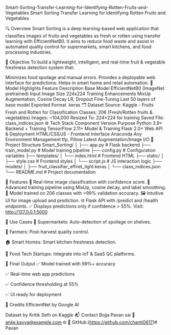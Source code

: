 Smart-Sorting-Transfer-Learning-for-Identifying-Rotten-Fruits-and-Vegetables
Smart Sorting Transfer Learning for Identifying Rotten Fruits and Vegetables

🔍 Overview
Smart Sorting is a deep learning-based web application that classifies images of fruits and vegetables as fresh or rotten using transfer learning with EfficientNetB0. It aims to reduce food waste and assist in automated quality control for supermarkets, smart kitchens, and food processing industries.

🎯 Objective
To build a lightweight, intelligent, and real-time fruit & vegetable freshness detection system that:

Minimizes food spoilage and manual errors.
Provides a deployable web interface for predictions.
Helps in smart home and retail automation.
🧠 Model Highlights
Feature	Description
Base Model	EfficientNetB0 (ImageNet pretrained)
Input Image Size	224x224
Training Enhancements	MixUp Augmentation, Cosine Decay LR, Dropout
Fine-Tuning	Last 50 layers of base model
Exported Format	.keras
🗂️ Dataset
Source: Kaggle - Fruits Fresh and Rotten for Classification
Classes: 206 (Fresh/Rotten fruits & vegetables)
Images: ~104,000
Resized To: 224×224 for training
Saved File: class_indices.json
⚙️ Tech Stack
Component	Version	Purpose
Python	3.9+	Backend + Training
TensorFlow	2.11+	Model & Training
Flask	2.0+	Web API & Deployment
HTML/CSS/JS	-	Frontend Interface
Anaconda	Any	Environment Management
tfp, Pillow	Latest	Augmentation/Image I/O
📁 Project Structure
Smart_Sorting/ │ ├── app.py # Flask backend ├── train_model.py # Model training pipeline ├── config.py # Configuration variables ├── templates/ │ └── index.html # Frontend HTML ├── static/ │ ├── style.css # Frontend styles │ └── script.js # JS interaction logic ├── models/ │ ├── fruit_classifier_effnet_light.keras │ └── class_indices.json └── README.md # Project documentation

🚀 Features
🔎 Real-time image classification with confidence score.
🔄 Advanced training pipeline using MixUp, cosine decay, and label smoothing.
🧠 Model trained on 206 classes with >99% validation accuracy.
🖼️ Intuitive UI for image upload and prediction.
🌐 Flask API with /predict and /health endpoints.
✅ Displays predictions only if confidence > 55%.
Visit: http://127.0.0.1:5000

🎯 Use Cases 🛒 Supermarkets: Auto-detection of spoilage on shelves.

🚜 Farmers: Post-harvest quality control.

🏠 Smart Homes: Smart kitchen freshness detection.

🧪 Food Tech Startups: Integrate into IoT & SaaS QC platforms.

🏁 Final Output ✅ Model trained with 99%+ accuracy

✅ Real-time web app predictions

✅ Confidence thresholding at 55%

✅ UI ready for deployment

🙌 Credits EfficientNet by Google AI

Dataset by Kritik Seth on Kaggle 📬 Contact Bojja Pavan sai 📧 anke.kavya@example.com 🌐  📂 GitHub:(https://github.com/chanti0617)# Pavan
